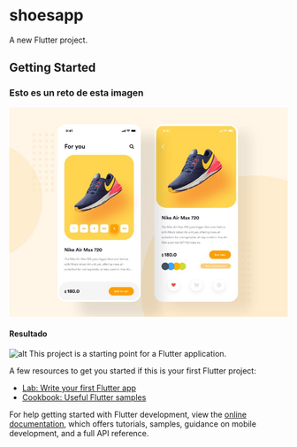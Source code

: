 # shoesapp

A new Flutter project.

## Getting Started
### Esto es un reto de esta imagen
![alt](assets\imgs\idea.jpg)

#### Resultado
![alt](assets\imgs\Resultado.gif](https://github.com/Garuda127/shoesapp-Reto/blob/main/assets/imgs/idea.jpg))
This project is a starting point for a Flutter application.

A few resources to get you started if this is your first Flutter project:

- [Lab: Write your first Flutter app](https://docs.flutter.dev/get-started/codelab)
- [Cookbook: Useful Flutter samples](https://docs.flutter.dev/cookbook)

For help getting started with Flutter development, view the
[online documentation](https://docs.flutter.dev/), which offers tutorials,
samples, guidance on mobile development, and a full API reference.
